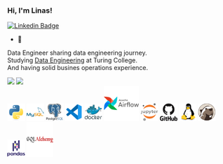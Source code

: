### Hi, I'm Linas!

[![Linkedin Badge](https://img.shields.io/badge/-LinasT-blue?style=flat-square&logo=Linkedin&logoColor=white&link=https://www.linkedin.com/in/linas-tamkutonis/)](https://www.linkedin.com/in/linas-tamkutonis/) 

- 📢

Data Engineer sharing data engineering journey.<br/>
Studying [Data Engineering](https://www.turingcollege.com/) at Turing College.<br/>
And having solid busines operations experience.<br/>

<div>
<img height="140em" src="https://github-readme-stats.vercel.app/api/top-langs?username=linastamk&show_icons=true&locale=en&layout=compact&theme=vue" />
<img height="140em" src="https://github-readme-stats.vercel.app/api?username=linastamk&show_icons=false&locale=en&theme=vue" />
</div>
<div>
<a href="https://www.python.org" target="_blank"> <img src="https://raw.githubusercontent.com/devicons/devicon/master/icons/python/python-original.svg" alt="python" width="40" height="40"/></a>
<a href="https://www.mysql.com/" target="_blank"> <img src="https://raw.githubusercontent.com/devicons/devicon/master/icons/mysql/mysql-original-wordmark.svg" alt="mysql" width="40" height="40"/></a> 
<a href="https://www.postgresql.org" target="_blank"> <img src="https://raw.githubusercontent.com/devicons/devicon/master/icons/postgresql/postgresql-original-wordmark.svg" alt="PostgreSQL" width="40" height="40"/></a>
<a href="https://code.visualstudio.com" target="_blank"> <img src="https://raw.githubusercontent.com/vscode-icons/vscode-icons/master/icons/file_type_vscode.svg" alt="VS Code" width="40" height="40"/></a>
<a href="https://www.docker.com" target="_blank"> <img src="https://raw.githubusercontent.com/devicons/devicon/master/icons/docker/docker-original-wordmark.svg" alt="Docker" width="40" height="40"/></a>
<a href="https://airflow.apache.org/" target="_blank"> <img src="https://raw.githubusercontent.com/devicons/devicon/master/icons/apacheairflow/apacheairflow-original-wordmark.svg" alt="apacheairflow" width="80" height="80"/></a>
<a href="https://jupyter.org" target="_blank"> <img src="https://raw.githubusercontent.com/devicons/devicon/master/icons/jupyter/jupyter-original-wordmark.svg" alt="Jupyter Notebook" width="40" height="40"/></a>
<a href="https://github.com" target="_blank"> <img src="https://raw.githubusercontent.com/devicons/devicon/master/icons/github/github-original-wordmark.svg" alt="GitHub" width="40" height="40"/></a>
<a href="https://www.linux.org" target="_blank"> <img src="https://raw.githubusercontent.com/devicons/devicon/master/icons/linux/linux-original.svg" alt="Linux" width="40" height="40"/></a>
<a href="https://dbeaver.io/" target="_blank"> <img src="https://raw.githubusercontent.com/devicons/devicon/master/icons/dbeaver/dbeaver-original.svg" alt="dbeaver" width="40" height="40"/></a>
<a href="https://pandas.pydata.org/" target="_blank"> <img src="https://raw.githubusercontent.com/devicons/devicon/master/icons/pandas/pandas-original-wordmark.svg" alt="pandas" width="40" height="40"/></a>
<a href="https://www.sqlalchemy.org/" target="_blank"> <img src="https://raw.githubusercontent.com/devicons/devicon/master/icons/sqlalchemy/sqlalchemy-original-wordmark.svg" alt="sqlalchemy" width="60" height="80"/></a>
</div>
